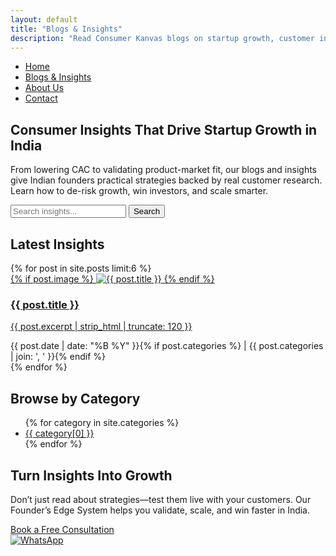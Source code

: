 ```yaml
---
layout: default
title: "Blogs & Insights"
description: "Read Consumer Kanvas blogs on startup growth, customer insights, product-market fit, lowering CAC, boosting LTV, and building investor-ready businesses in India."
---
```


<!-- The navigation below is only needed if your default layout does NOT include it. 
     If your layout already provides navigation, REMOVE this <nav> block for consistency. -->
<nav>
  <ul class="nav-links">
    <li><a href="index.html">Home</a></li>
    <li><a href="blogs.html" class="active">Blogs & Insights</a></li>
    <li><a href="about-us.html">About Us</a></li>
    <li><a href="Contact.html">Contact</a></li> 
  </ul>
</nav>

<!-- HERO SECTION styled to match About Us / Contact style -->
<section id="hero" class="hero blogs-hero">
  <div class="about-card">
    <h1>Consumer Insights That Drive Startup Growth in India</h1>
    <p>
      From lowering CAC to validating product-market fit, our blogs and insights give Indian founders practical strategies backed by real customer research.<br>
      Learn how to de-risk growth, win investors, and scale smarter.
    </p>
    <form class="search-bar" action="/search.html" method="get">
      <input type="text" name="q" placeholder="Search insights..." aria-label="Search blog posts" />
      <button type="submit">Search</button>
    </form>
  </div>
</section>

<!-- BLOG LIST SECTION -->
<section class="blogs-list container">
  <h2>Latest Insights</h2>
  <div class="blog-grid">
    {% for post in site.posts limit:6 %}
      <article class="blog-card">
        <a href="{{ post.url }}">
          {% if post.image %}
            <img src="{{ post.image }}" alt="{{ post.title }}">
          {% endif %}
          <h3>{{ post.title }}</h3>
          <p>{{ post.excerpt | strip_html | truncate: 120 }}</p>
        </a>
        <span class="blog-meta">{{ post.date | date: "%B %Y" }}{% if post.categories %} | {{ post.categories | join: ', ' }}{% endif %}</span>
      </article>
    {% endfor %}
  </div>
</section>

<!-- CATEGORIES SECTION -->
<section class="blog-categories container">
  <h2>Browse by Category</h2>
  <ul>
    {% for category in site.categories %}
      <li>
        <a href="/categories/{{ category[0] | slugify }}/">{{ category[0] }}</a>
      </li>
    {% endfor %}
  </ul>
</section>

<!-- CTA SECTION -->
<section class="blogs-cta container">
  <h2>Turn Insights Into Growth</h2>
  <p>
    Don’t just read about strategies—test them live with your customers. Our Founder’s Edge System helps you validate, scale, and win faster in India.
  </p>
  <a href="/Contact.html" class="btn-primary">Book a Free Consultation</a>
</section>

<!-- WhatsApp Floating Button -->
<a href="https://wa.me/9821379658" class="whatsapp-float" target="_blank" rel="noopener" aria-label="Chat on WhatsApp">
  <img src="https://upload.wikimedia.org/wikipedia/commons/6/6b/WhatsApp.svg" alt="WhatsApp" />
</a>

<!-- 
  For full consistency, ensure your style.css contains CSS for:
    - .container
    - .about-card
    - .hero.blogs-hero
    - .search-bar
    - .blogs-list, .blog-grid, .blog-card, .blog-meta
    - .blog-categories
    - .blogs-cta, .btn-primary
    - .whatsapp-float
  You can copy CSS from About/Contact pages if needed!
-->
